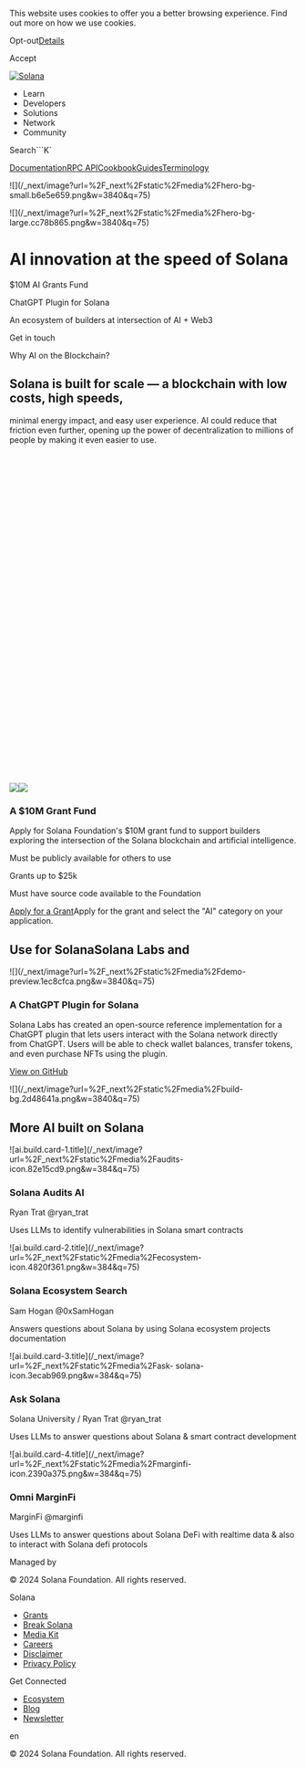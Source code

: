 This website uses cookies to offer you a better browsing experience. Find out
more on how we use cookies.

Opt-out[Details](/privacy-policy#collection-of-information)

Accept

[![Solana](/_next/static/media/logotype.e4df684f.svg)](/)

  * Learn
  * Developers
  * Solutions
  * Network
  * Community

Search```K`

[Documentation](/docs)[RPC
API](/docs/rpc)[Cookbook](/developers/cookbook)[Guides](/developers/guides)[Terminology](/docs/terminology)

![](/_next/image?url=%2F_next%2Fstatic%2Fmedia%2Fhero-bg-
small.b6e5e659.png&w=3840&q=75)

![](/_next/image?url=%2F_next%2Fstatic%2Fmedia%2Fhero-bg-
large.cc78b865.png&w=3840&q=75)

# AI innovation at the speed of Solana

$10M AI Grants Fund

ChatGPT Plugin for Solana

An ecosystem of builders at intersection of AI + Web3

Get in touch

Why AI on the Blockchain?

## Solana is built for scale — a blockchain with low costs, high speeds,
minimal energy impact, and easy user experience. AI could reduce that friction
even further, opening up the power of decentralization to millions of people
by making it even easier to use.

![](data:image/svg+xml,%3csvg%20xmlns=%27http://www.w3.org/2000/svg%27%20version=%271.1%27%20width=%271000%27%20height=%271149%27/%3e)![](/_next/image?url=%2F_next%2Fstatic%2Fmedia%2Ffund.839ac1b1.png&w=2048&q=75)![](/_next/image?url=%2F_next%2Fstatic%2Fmedia%2Ffund.839ac1b1.png&w=2048&q=75)

### A $10M Grant Fund

Apply for Solana Foundation's $10M grant fund to support builders exploring
the intersection of the Solana blockchain and artificial intelligence.

Must be publicly available for others to use

Grants up to $25k

Must have source code available to the Foundation

[Apply for a Grant](https://solana.org/grants)Apply for the grant and select
the "AI" category on your application.

## Use  for SolanaSolana Labs and

![](/_next/image?url=%2F_next%2Fstatic%2Fmedia%2Fdemo-
preview.1ec8cfca.png&w=3840&q=75)

### A ChatGPT Plugin for Solana

Solana Labs has created an open-source reference implementation for a ChatGPT
plugin that lets users interact with the Solana network directly from ChatGPT.
Users will be able to check wallet balances, transfer tokens, and even
purchase NFTs using the plugin.

[View on GitHub](https://github.com/solana-labs/chatgpt-plugin)

![](/_next/image?url=%2F_next%2Fstatic%2Fmedia%2Fbuild-
bg.2d48641a.png&w=3840&q=75)

## More AI built on Solana

![ai.build.card-1.title](/_next/image?url=%2F_next%2Fstatic%2Fmedia%2Faudits-
icon.82e15cd9.png&w=384&q=75)

### Solana Audits AI

Ryan Trat @ryan_trat

Uses LLMs to identify vulnerabilities in Solana smart contracts

[](https://twitter.com/ryan_trat/status/1645987870845566976?s=20)

![ai.build.card-2.title](/_next/image?url=%2F_next%2Fstatic%2Fmedia%2Fecosystem-
icon.4820f361.png&w=384&q=75)

### Solana Ecosystem Search

Sam Hogan @0xSamHogan

Answers questions about Solana by using Solana ecosystem projects
documentation

[](https://twitter.com/0xSamHogan/status/1649108585467740160)

![ai.build.card-3.title](/_next/image?url=%2F_next%2Fstatic%2Fmedia%2Fask-
solana-icon.3ecab969.png&w=384&q=75)

### Ask Solana

Solana University / Ryan Trat @ryan_trat

Uses LLMs to answer questions about Solana & smart contract development

[](https://twitter.com/ryan_trat/status/1635911140499943424?s=20)

![ai.build.card-4.title](/_next/image?url=%2F_next%2Fstatic%2Fmedia%2Fmarginfi-
icon.2390a375.png&w=384&q=75)

### Omni MarginFi

MarginFi @marginfi

Uses LLMs to answer questions about Solana DeFi with realtime data & also to
interact with Solana defi protocols

[](https://twitter.com/marginfi/status/1648316203092574210?s=20)

Managed by

[](/)

[](/youtube)[](/twitter)[](/discord)[](/reddit)[](/github)[](/telegram)

© 2024 Solana Foundation. All rights reserved.

Solana

  * [Grants](https://solana.org/grants)
  * [Break Solana](https://break.solana.com/)
  * [Media Kit](/branding)
  * [Careers](https://jobs.solana.com/)
  * [Disclaimer](/tos)
  * [Privacy Policy](/privacy-policy)

Get Connected

  * [Ecosystem](/ecosystem)
  * [Blog](/news)
  * [Newsletter](/newsletter)

en

© 2024 Solana Foundation. All rights reserved.

